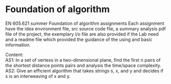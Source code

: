 # Foundation of algorithm  
EN 605.621 summer Foundation of algorithm  assignments 
Each assignment have the idea environment file, src source code file, a summary analysis pdf file of the project, the exemplary i/o file are also provided if the Lab need and a readme file which provided the guidance of the using and basic information.

Content:  
AS1: In a set of vertexs in a two-dimensional plane, find the first n pairs of the shortest distance points pairs and analysis the time/space complexity.  
AS2: Give an efficient algorithm that takes strings s, x, and y and decides if s is an interweaving of x and y. 
